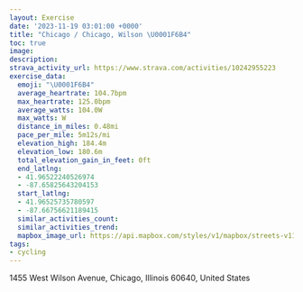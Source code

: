 ```yaml
---
layout: Exercise
date: '2023-11-19 03:01:00 +0000'
title: "Chicago / Chicago, Wilson \U0001F6B4"
toc: true
image:
description:
strava_activity_url: https://www.strava.com/activities/10242955223
exercise_data:
  emoji: "\U0001F6B4"
  average_heartrate: 104.7bpm
  max_heartrate: 125.0bpm
  average_watts: 104.0W
  max_watts: W
  distance_in_miles: 0.48mi
  pace_per_mile: 5m12s/mi
  elevation_high: 184.4m
  elevation_low: 180.6m
  total_elevation_gain_in_feet: 0ft
  end_latlng:
  - 41.96522240526974
  - -87.65825643204153
  start_latlng:
  - 41.96525735780597
  - -87.66756621189415
  similar_activities_count:
  similar_activities_trend:
  mapbox_image_url: https://api.mapbox.com/styles/v1/mapbox/streets-v11/static/path-5+787af2-1.0(ajc_Gl~%60vOMi_%40),pin-s-s+e5b22e(-87.66455,41.96529),pin-s-f+89ae00(-87.65938,41.965360000000004)/auto/800x800?access_token=pk.eyJ1Ijoiam9zaGJlY2ttYW4iLCJhIjoiY205eWR2aDd1MWZ6djJrbXc4a3M0bWZleiJ9.XiG9OWkNcZk2QzjJbxLB4A
tags:
- cycling
---
```




1455 West Wilson Avenue, Chicago, Illinois 60640, United States
